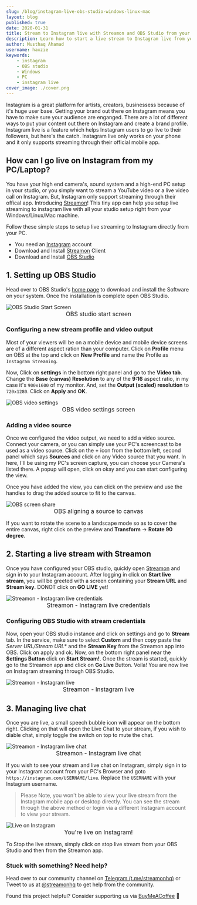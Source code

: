 ```yaml
---
slug: /blog/instagram-live-obs-studio-windows-linux-mac
layout: blog
published: true
date: 2020-01-31
title: Stream to Instagram live with Streamon and OBS Studio from your PC
description: Learn how to start a live stream to Instagram live from you Windows/Linux/MacOS computer with OBS Studio or any broadcasting software.
author: Musthaq Ahamad
username: haxzie
keywords: 
    - instagram
    - OBS studio
    - Windows
    - PC
    - instagram live
cover_image: ./cover.png
---
```


Instagram is a great platform for artists, creators, businessess because of it's huge user base. Getting your brand out there on Instagram means you have to make sure your audience are enganged. There are a lot of different ways to put your content out there on Instagram and create a brand profile. Instagram live is a feature which helps Instagram users to go live to their followers, but here's the catch. Instagram live only works on your phone and it only supports streaming through their official mobile app.

## How can I go live on Instagram from my PC/Laptop?

You have your high end camera's, sound system and a high-end PC setup in your studio, or you simply want to stream a YouTube video or a live video call on Instagram. But, Instagram only support streaming through their offical app. Introducing [Streamon](https://getstreamon.com)! This tiny app can help you setup live streaming to instagram live with all your studio setup right from your Windows/Linux/Mac machine.

Follow these simple steps to setup live streaming to Instagram directly from your PC.
- You need an [Instagram](https://instagram.com) account
- Download and Install [Streamon](https://getstreamon.com) Client
- Download and Install [OBS Studio](https://obsproject.com/)

## 1. Setting up OBS Studio
Head over to OBS Studio's [home page](https://obsproject.com/) to download and install the Software on your system. Once the installation is complete open OBS Studio.

<Image src="./obs-ss.png" alt="OBS Studio Start Screen"/>
<span style="text-align: center; display: block; font-size: 1rem">OBS studio start screen</span>

### Configuring a new stream profile and video output
Most of your viewers will be on a mobile device and mobile device screens are of a different aspect ration than your computer. Click on **Profile** menu on OBS at the top and click on **New Profile** and name the Profile as `Instagram Streaming`.

Now, Click on **settings** in the bottom right panel and go to the **Video tab**. Change the **Base (canvas) Resolution** to any of the **9:16** aspect ratio, in my case it's `900x1600` of my monitor. And, set the **Output (scaled) resolution** to `720x1280`. Click on **Apply** and **OK**.

<Image src="./obs-video-settings.png" alt="OBS video settings"/>
<span style="text-align: center; display: block; font-size: 1rem">OBS video settings screen</span>

### Adding a video source
Once we configured the video output, we need to add a video source. Connect your camera, or you can simply use your PC's screencast to be used as a video source. Click on the **+** icon from the bottom left, second panel which says **Sources** and click on any Video source that you want. In here, I'll be using my PC's screen capture, you can choose your Camera's listed there. A popup will open, click on okay and you can start configuring the view.

Once you have added the view, you can click on the preview and use the handles to drag the added source to fit to the canvas.

<Image src="./obs-screen-share.png" alt="OBS screen share"/>
<span style="text-align: center; display: block; font-size: 1rem">OBS aligning a source to canvas</span>

If you want to rotate the scene to a landscape mode so as to cover the entire canvas, right click on the preview and **Transform** -> **Rotate 90 degree**.

## 2. Starting a live stream with Streamon
Once you have configured your OBS studio, quickly open [Streamon](https://getstreamon.com) and sign in to your Instagram account. After logging in click on **Start live stream**, you will be greeted with a screen containing your **Stream URL** and **Stream key**. DONOT click on **GO LIVE** yet!

<Image src="./streamon-creds.png" alt="Streamon - Instagram live credentials"/>
<span style="text-align: center; display: block; font-size: 1rem">Streamon - Instagram live credentials</span>

### Configuring OBS Studio with stream credentials
Now, open your OBS studio instance and click on settings and go to **Stream** tab. In the service, make sure to select **Custom** and then copy paste the *Server URL/Stream URL** and the **Stream Key** from the Streamon app into OBS. Click on apply and ok. Now, on the bottom right panel near the **Settings Button** click on **Start Stream!**. Once the stream is started, quickly go to the Streamon app and click on **Go Live** Button. Voila! You are now live on Instagram streaming through OBS Studio.

<Image src="./streamon-live.png" alt="Streamon - Instagram live"/>
<span style="text-align: center; display: block; font-size: 1rem">Streamon - Instagram live</span>

## 3. Managing live chat
Once you are live, a small speech bubble icon will appear on the bottom right. Clicking on that will open the Live Chat to your stream, if you wish to diable chat, simply toggle the switch on top to mute the chat.

<Image src="./streamon-chat.png" alt="Streamon - Instagram live chat"/>
<span style="text-align: center; display: block; font-size: 1rem">Streamon - Instagram live chat</span>

If you wish to see your stream and live chat on Instagram, simply sign in to your Instagram account from your PC's Browser and goto `https://instagram.com/USERNAME/live`. Replace the `USERNAME` with your Instagram username.

> Please Note, you won't be able to view your live stream from the Instagram mobile app or desktop directly. You can see the stream through the above method or login via a different Instagram account to view your stream.


<Image src="./instagram-live.png" alt="Live on Instagram"/>
<span style="text-align: center; display: block; font-size: 1rem">You're live on Instagram!</span>

To Stop the live stream, simply click on stop live stream from your OBS Studio and then from the Streamon app.

### Stuck with something? Need help?
Head over to our community channel on [Telegram (t.me/streamonhq)](https://t.me/streamonhq) or Tweet to us at [@streamonhq](https://twitter.com/streamonhq) to get help from the community.

Found this project helpful? Consider supporting us via [BuyMeACoffee](https://buymeacoff.ee/haxzie) 💖 